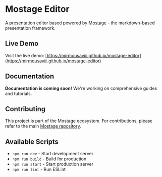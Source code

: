 # Mostage Editor

A presentation editor based powered by [Mostage](https://github.com/mirmousaviii/mostage) - the markdown-based presentation framework.

## Live Demo

Visit the live demo: [https://mirmousaviii.github.io/mostage-editor](https://mirmousaviii.github.io/mostage-editor)

## Documentation

**Documentation is coming soon!** We're working on comprehensive guides and tutorials.

## Contributing

This project is part of the Mostage ecosystem. For contributions, please refer to the main [Mostage repository](https://github.com/mirmousaviii/mostage).

## Available Scripts

- `npm run dev` - Start development server
- `npm run build` - Build for production
- `npm run start` - Start production server
- `npm run lint` - Run ESLint

